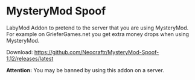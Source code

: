 # MysteryMod Spoof

LabyMod Addon to pretend to the server that you are using MysteryMod. For example on GrieferGames.net you get extra money drops when using MysteryMod.

Download: https://github.com/Neocraftr/MysteryMod-Spoof-1.12/releases/latest

**Attention:** You may be banned by using this addon on a server.